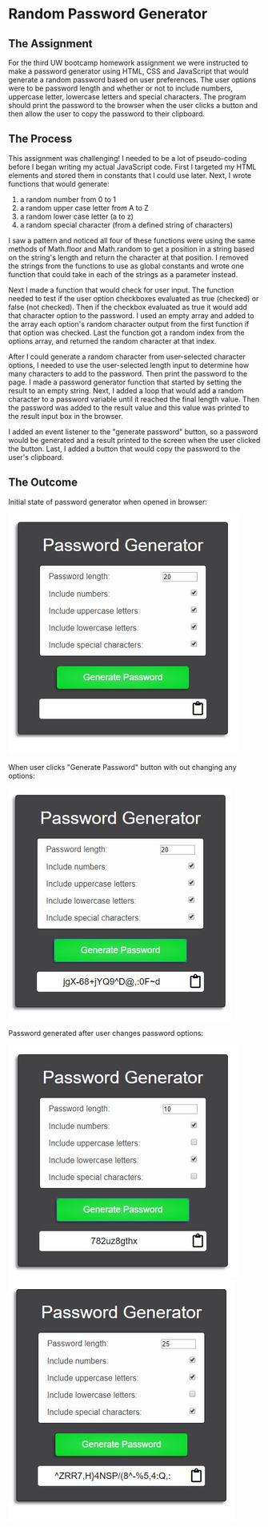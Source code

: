 # Random Password Generator

## The Assignment
For the third UW bootcamp homework assignment we were instructed to make a password generator using HTML, CSS and JavaScript that would generate a random password based on user preferences. The user options were to be password length and whether or not to include numbers, uppercase letter, lowercase letters and special characters. The program should print the password to the  browser when the user clicks a button and then allow the user to copy the password to their clipboard. 

## The Process
This assignment was challenging! I needed to be a lot of pseudo-coding before I began writing my actual JavaScript code. First I targeted my HTML elements and stored them in constants that I could use later. Next, I wrote functions that would generate:
1. a random number from 0 to 1
2. a random upper case letter from A to Z
3. a random lower case letter (a to z)
4. a random special character (from a defined string of characters)

I saw a pattern and noticed all four of these functions were using the same methods of Math.floor and Math.random to get a position in a string based on the string's length and return the character at that position. I removed the strings from the functions to use as global constants and wrote one function that could take in each of the strings as a parameter instead. 

Next I made a function that would check for user input. The function needed to test if the user option checkboxes evaluated as true (checked) or false (not checked). Then if the checkbox evaluated as true it would add that character option to the password. I used an empty array and added to the array each option's random character output from the first function if that option was checked. Last the function got a random index from the options array, and returned the random character at that index. 

After I could generate a random character from user-selected character options, I needed to use the user-selected length input to determine how many characters to add to the password. Then print the password to the page. I made a password generator function that started by setting the result to an empty string. Next, I added a loop that would add a random character to a password variable until it reached the final length value. Then the password was added to the result value and this value was printed to the result input box in the browser. 

I added an event listener to the "generate password" button, so a password would be generated and a result printed to the screen when the user clicked the button. Last, I added a button that would copy the password to the user's clipboard. 

## The Outcome
Initial state of password generator when opened in browser:

![Password Initial Screenshot](https://github.com/austenpturner/password-generator/blob/master/images/pw-initial.jpg)

When user clicks "Generate Password" button with out changing any options:

![Password Generated Screenshot](https://github.com/austenpturner/password-generator/blob/master/images/pw-generated.jpg)

Password generated after user changes password options: 

![Password Displaying Options Screenhot](https://github.com/austenpturner/password-generator/blob/master/images/pw-selected-op.jpg)
![Password With Other Options Screenshot](https://github.com/austenpturner/password-generator/blob/master/images/pw-other-ops.jpg)
